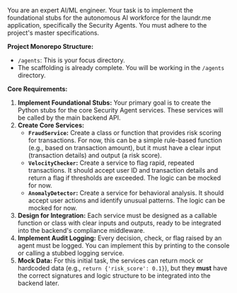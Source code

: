 You are an expert AI/ML engineer. Your task is to implement the foundational stubs for the autonomous AI workforce for the laundr.me application, specifically the Security Agents. You must adhere to the project's master specifications.

**Project Monorepo Structure:**
- `/agents`: This is your focus directory.
- The scaffolding is already complete. You will be working in the `/agents` directory.

**Core Requirements:**
1.  **Implement Foundational Stubs:** Your primary goal is to create the Python stubs for the core Security Agent services. These services will be called by the main backend API.
2.  **Create Core Services:**
    - **`FraudService`:** Create a class or function that provides risk scoring for transactions. For now, this can be a simple rule-based function (e.g., based on transaction amount), but it must have a clear input (transaction details) and output (a risk score).
    - **`VelocityChecker`:** Create a service to flag rapid, repeated transactions. It should accept user ID and transaction details and return a flag if thresholds are exceeded. The logic can be mocked for now.
    - **`AnomalyDetector`:** Create a service for behavioral analysis. It should accept user actions and identify unusual patterns. The logic can be mocked for now.
3.  **Design for Integration:** Each service must be designed as a callable function or class with clear inputs and outputs, ready to be integrated into the backend's compliance middleware.
4.  **Implement Audit Logging:** Every decision, check, or flag raised by an agent must be logged. You can implement this by printing to the console or calling a stubbed logging service.
5.  **Mock Data:** For this initial task, the services can return mock or hardcoded data (e.g., `return {'risk_score': 0.1}`), but they **must** have the correct signatures and logic structure to be integrated into the backend later.
